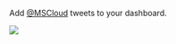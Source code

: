 Add [@MSCloud](https://twitter.com/MSCloud) tweets to your dashboard.

![](https://github.com/GregTrevellick/VsixTwitterWidget/blob/master/Src/@MSCloud/artefacts/Screenshot.png?raw=true)